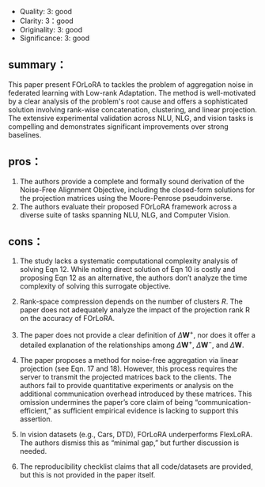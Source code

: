 
- Quality: 3: good
- Clarity: 3：good
- Originality: 3: good
- Significance: 3: good

## summary：
This paper present FOrLoRA to tackles the problem of aggregation noise in federated learning with Low-rank Adaptation. The method is well-motivated by a clear analysis of the problem's root cause and offers a sophisticated solution involving rank-wise concatenation, clustering, and linear projection. The extensive experimental validation across NLU, NLG, and vision tasks is compelling and demonstrates significant improvements over strong baselines.


## pros：
1. The authors provide a complete and formally sound derivation of the Noise-Free Alignment Objective, including the closed-form solutions for the projection matrices using the Moore-Penrose pseudoinverse.
2. The authors evaluate their proposed FOrLoRA framework across a diverse suite of tasks spanning NLU, NLG, and Computer Vision.


## cons：
1. The study lacks a systematic computational complexity analysis of solving Eqn 12. While noting direct solution of Eqn 10 is costly and proposing Eqn 12 as an alternative, the authors don’t analyze the time complexity of solving this surrogate objective.

2. Rank-space compression depends on the number of clusters $R$. The paper does not adequately analyze the impact of the projection rank R on the accuracy of FOrLoRA.

3. The paper does not provide a clear definition of $\Delta\mathbf{W}^{+}$, nor does it offer a detailed explanation of the relationships among $\Delta\mathbf{W}^{+}$, $\Delta\mathbf{W}^{-}$, and $\Delta\mathbf{W}$.
4. The paper proposes a method for noise-free aggregation via linear projection (see Eqn. 17 and 18). However, this process requires the server to transmit the projected matrices back to the clients. The authors fail to provide quantitative experiments or analysis on the additional communication overhead introduced by these matrices. This omission undermines the paper’s core claim of being “communication-efficient,” as sufficient empirical evidence is lacking to support this assertion.
5. In vision datasets (e.g., Cars, DTD), FOrLoRA underperforms FlexLoRA.   The authors dismiss this as “minimal gap,” but further discussion is needed.
6. The reproducibility checklist claims that all code/datasets are provided, but this is not provided in the paper itself.